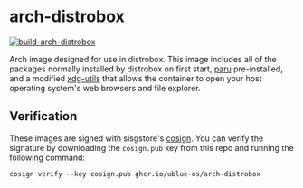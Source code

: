 # arch-distrobox

[![build-arch-distrobox](https://github.com/ublue-os/arch-distrobox/actions/workflows/build.yml/badge.svg)](https://github.com/ublue-os/arch-distrobox/actions/workflows/build.yml) 

Arch image designed for use in distrobox. This image includes all of the packages normally installed by distrobox on first start, [paru](https://github.com/Morganamilo/paru) pre-installed, and a modified [xdg-utils](https://github.com/KyleGospo/xdg-utils-distrobox-arch) that allows the container to open your host operating system's web browsers and file explorer.

## Verification

These images are signed with sisgstore's [cosign](https://docs.sigstore.dev/cosign/overview/). You can verify the signature by downloading the `cosign.pub` key from this repo and running the following command:

    cosign verify --key cosign.pub ghcr.io/ublue-os/arch-distrobox

